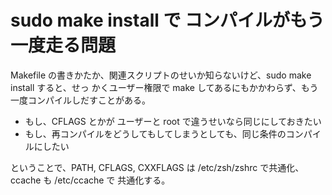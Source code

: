 # sudo make install で コンパイルがもう一度走る問題

Makefile の書きかたか、関連スクリプトのせいか知らないけど、sudo make install すると、せっ
かくユーザー権限で make してあるにもかかわらず、もう一度コンパイルしだすことがある。

- もし、CFLAGS とかが ユーザーと root で違うせいなら同じにしておきたい
- もし、再コンパイルをどうしてもしてしまうとしても、同じ条件のコンパイルにしたい

ということで、PATH, CFLAGS, CXXFLAGS は /etc/zsh/zshrc で共通化、ccache も /etc/ccache で
共通化する。

<!-- vim: set tw=90 filetype=markdown : -->
